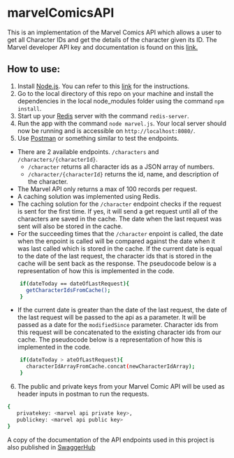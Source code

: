 # marvelComicsAPI

This is an implementation of the Marvel Comics API which allows a user to get all Character IDs and get the details of the character given its ID. The Marvel developer API key and documentation is found on this [link.](https://developer.marvel.com)

## How to use:
1. Install [Node.js](https://nodejs.org). You can refer to this [link](https://docs.npmjs.com/downloading-and-installing-node-js-and-npm) for the instructions.
2. Go to the local directory of this repo on your machine and install the dependencies in the local node_modules folder using the command `npm install`.
3. Start up your [Redis](https://redis.io/) server with the command `redis-server`.
4. Run the app with the command `node marvel.js`. Your local server should now be running and is accessible on `http://localhost:8080/`.
5. Use [Postman](https://www.postman.com/) or something similar to test the endpoints.
  * There are 2 available endpoints. `/characters` and `/characters/{characterId}`.
    * `/character` returns all character ids as a JSON array of numbers.
    * `/character/{characterId}` returns the id, name, and description of the character.
  * The Marvel API only returns a max of 100 records per request.
  * A caching solution was implemented using Redis.
  * The caching solution for the `/character` endpoint checks if the request is sent for the first time. If yes, it will send a get request until all of the characters are saved in the cache. The date when the last request was sent will also be stored in the cache.
  * For the succeeding times that the `/character` enpoint is called, the date when the enpoint is called will be compared against the date when it was last called which is stored in the cache. If the current date is equal to the date of the last request, the character ids that is stored in the cache will be sent back as the response. The pseudocode below is a representation of how this is implemented in the code.
```bash
    if(dateToday == dateOfLastRequest){
      getCharacterIdsFromCache();
    }
```

  * If the current date is greater than the date of the last request, the date of the last request will be passed to the api as a parameter. It will be passed as a date for the `modifiedSince` parameter. Character ids from this request will be concatenated to the existing character ids from our cache. The pseudocode below is a representation of how this is implemented in the code.
```bash
    if(dateToday > ateOfLastRequest){
      characterIdArrayFromCache.concat(newCharacterIdArray);
    }
```
6. The public and private keys from your Marvel Comic API will be used as header inputs in postman to run the requests.
```bash
{
   privatekey: <marvel api private key>,
   publickey: <marvel api public key>
}
```
A copy of the documentation of the API endpoints used in this project is also published in [SwaggerHub](https://app.swaggerhub.com/apis/djricafort/marvel-comics_api/1.0.0)
